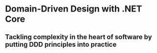 # Domain-Driven Design with .NET Core
## Tackling complexity in the heart of software by putting DDD principles into practice
